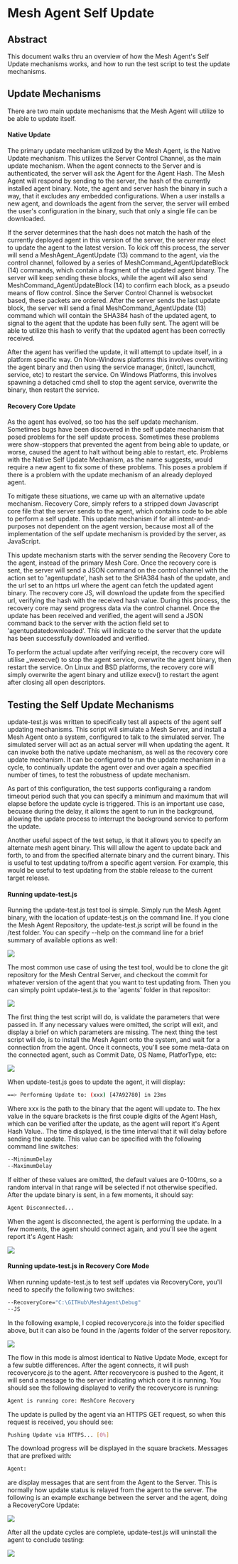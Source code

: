 # Mesh Agent Self Update

## Abstract

This document walks thru an overview of how the Mesh Agent's Self Update mechanisms works, and how to run the test script to test the update mechanisms.

## Update Mechanisms

There are two main update mechanisms that the Mesh Agent will utilize to be able to update itself.

#### Native Update

The primary update mechanism utilized by the Mesh Agent, is the Native Update mechanism. This utilizes the Server Control Channel, as the main update mechanism.
When the agent connects to the Server and is authenticated, the server will ask the Agent for the Agent Hash. The Mesh Agent will respond by sending to the server,
the hash of the currently installed agent binary. Note, the agent and server hash the binary in such a way, that it excludes any embedded configurations. When a user installs a new agent,
and downloads the agent from the server, the server will embed the user's configuration in the binary, such that only a single file can be downloaded.

If the server determines that the hash does not match the hash of the currently deployed agent in this version of the server, the server may elect to update the agent to the latest version.
To kick off this process, the server will send a MeshAgent_AgentUpdate (13) command to the agent, via the control channel, followed by a series of MeshCommand_AgentUpdateBlock (14) commands,
which contain a fragment of the updated agent binary. The server will keep sending these blocks, while the agent will also send MeshCommand_AgentUpdateBlock (14) to confirm each block, 
as a pseudo means of flow control. Since the Server Control Channel is websocket based, these packets are ordered. After the server sends the last update block,
the server will send a final MeshCommand_AgentUpdate (13) command which will contain the SHA384 hash of the updated agent, to signal to the agent that the update has been fully sent.
The agent will be able to utilize this hash to verify that the updated agent has been correctly received.

After the agent has verified the update, it will attempt to update itself, in a platform specific way. On Non-Windows platforms this involves overwriting the agent binary
and then using the service manager, (initctl, launchctl, service, etc) to restart the service. On Windows Platforms, this involves spawning a detached cmd shell to stop the agent service, overwrite the binary,
then restart the service.

#### Recovery Core Update

As the agent has evolved, so too has the self update mechanism. Sometimes bugs have been discovered in the self update mechanism that posed problems for the self update process.
Sometimes these problems were show-stoppers that prevented the agent from being able to update, or worse, caused the agent to halt without being able to restart, etc.
Problems with the Native Self Update Mechanism, as the name suggests, would require a new agent to fix some of these problems. This poses a problem if there is a problem with the update mechanism of an already deployed agent.

To mitigate these situations, we came up with an alternative update mechanism. Recovery Core, simply refers to a stripped down Javascript core file that the server sends to the agent, 
which contains code to be able to perform a self update. This update mechanism if for all intent-and-purposes not dependent on the agent version, because most all of the implementation of the self update mechanism
is provided by the server, as JavaScript. 

This update mechanism starts with the server sending the Recovery Core to the agent, instead of the primary Mesh Core. Once the recovery core is sent, 
the server will send a JSON command on the control channel with the action set to 'agentupdate', hash set to the SHA384 hash of the update, and the url set to an https url where the agent can fetch the updated agent binary.
The recovery core JS, will download the update from the specified url, verifying the hash with the received hash value. During this process, the recovery core may send progress data via the control channel. 
Once the update has been received and verified, the agent will send a JSON command back to the server with the action field set to 'agentupdatedownloaded'. This will indicate to the server that the update has been successfully downloaded and verified.

To perform the actual update after verifying receipt, the recovery core will utilise _wexecve() to stop the agent service, overwrite the agent binary, then restart the service.
On Linux and BSD platforms, the recovery core will simply overwrite the agent binary and utilize execv() to restart the agent after closing all open descriptors.

## Testing the Self Update Mechanisms

update-test.js was written to specifically test all aspects of the agent self updating mechanisms. This script will simulate a Mesh Server,
and install a Mesh Agent onto a system, configured to talk to the simulated server. The simulated server will act as an actual server will when updating the agent.
It can invoke both the native update mechanism, as well as the recovery core update mechanism. It can be configured to run the update mechanism in a cycle, 
to continually update the agent over and over again a specified number of times, to test the robustness of update mechanism.

As part of this configuration, the test supports configuraing a random timeout period such that you can specify a minimum and maximum that will elapse before the update cycle is triggered.
This is an important use case, becuase during the delay, it allows the agent to run in the background, allowing the update process to interrupt the background service to perform the update.

Another useful aspect of the test setup, is that it allows you to specify an alternate mesh agent binary. This will allow the agent to update back and forth, 
to and from the specified alternate binary and the current binary. This is useful to test updating to/from a specific agent version. For example, this would be useful to test updating from 
the stable release to the current target release.

#### Running update-test.js

Running the update-test.js test tool is simple. Simply run the Mesh Agent binary, with the location of update-test.js on the command line. If you clone the Mesh Agent Repository, 
the update-test.js script will be found in the /test folder.
You can specify --help on the command line for a brief summary of available options as well:

![](images/update-test-help.png)

The most common use case of using the test tool, would be to clone the git repository for the Mesh Central Server,
and checkout the commit for whatever version of the agent that you want to test updating from. Then you can simply point update-test.js to the 'agents' folder in that repositor:

![](images/update-test-1.png)

The first thing the test script will do, is validate the parameters that were passed in. If any necessary values were omitted, the script will exit, and display a brief on which parameters are missing.
The next thing the test script will do, is to install the Mesh Agent onto the system, and wait for a connection from the agent.
Once it connects, you'll see some meta-data on the connected agent, such as Commit Date, OS Name, PlatforType, etc:

![](images/update-test-waiting.png)

When update-test.js goes to update the agent, it will display:

```bash
==> Performing Update to: (xxx) [47A92780] in 23ms
```

Where xxx is the path to the binary that the agent will update to. The hex value in the square brackets is the first couple digits of the Agent Hash, 
which can be verified after the update, as the agent will report it's Agent Hash Value.. The time displayed, is the time interval that it will delay before sending the update.
This value can be specified with the following command line switches:

```bash
--MinimumDelay
--MaximumDelay
```

If either of these values are omitted, the default values are 0-100ms, so a random interval in that range will be selected if not otherwise specified. After the update binary is sent, in a few moments, it should say:

```bash
Agent Disconnected...
```

When the agent is disconnected, the agent is performing the update. In a few moments, the agent should connect again, and you'll see the agent report it's Agent Hash:

![](images/update-test-update-1.png)

#### Running update-test.js in Recovery Core Mode

When running update-test.js to test self updates via RecoveryCore, you'll need to specify the following two switches:

```bash
--RecoveryCore="C:\GITHub\MeshAgent\Debug"
--JS
```

In the following example, I copied recoverycore.js into the folder specified above, but it can also be found in the /agents folder of the server repository.

![](images/update-test-js-1.png)

The flow in this mode is almost identical to Native Update Mode, except for a few subtle differences.
After the agent connects, it will push recoverycore.js to the agent. After recoverycore is pushed to the Agent, it will send a message to the server indicating which core it is running.
You should see the following displayed to verify the recoverycore is running:

```bash
Agent is running core: MeshCore Recovery
```

The update is pulled by the agent via an HTTPS GET request, so when this request is received, you should see:

```bash
Pushing Update via HTTPS... [0%]
```

The download progress will be displayed in the square brackets.
Messages that are prefixed with:

```bash
Agent:
```

are display messages that are sent from the Agent to the Server. This is normally how update status is relayed from the agent to the server. 
The following is an example exchange between the server and the agent, doing a RecoveryCore Update:

![](images/update-test-js-2.png)

After all the update cycles are complete, update-test.js will uninstall the agent to conclude testing:

![](images/update-test-end.png)